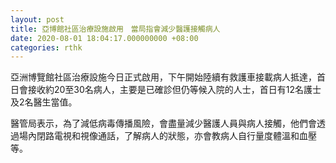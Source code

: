 ```yaml
---
layout: post
title: 亞博館社區治療設施啟用　當局指會減少醫護接觸病人
date: 2020-08-01 18:04:17.000000000 +08:00
categories: rthk
---
```


亞洲博覽館社區治療設施今日正式啟用，下午開始陸續有救護車接載病人抵達，首日會接收約20至30名病人，主要是已確診但仍等候入院的人士，首日有12名護士及2名醫生當值。

醫管局表示，為了減低病毒傳播風險，會盡量減少醫護人員與病人接觸，他們會透過場內閉路電視和視像通話，了解病人的狀態，亦會教病人自行量度體溫和血壓等。
